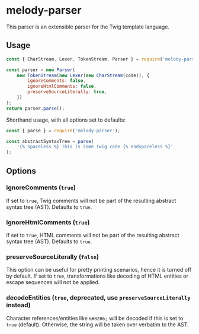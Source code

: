# melody-parser

This parser is an extensible parser for the Twig template language.

## Usage

```javascript
const { CharStream, Lexer, TokenStream, Parser } = require('melody-parser');

const parser = new Parser(
    new TokenStream(new Lexer(new CharStream(code)), {
        ignoreComments: false,
        ignoreHtmlComments: false,
        preserveSourceLiterally: true,
    })
);
return parser.parse();
```

Shorthand usage, with all options set to defaults:

```javascript
const { parse } = require('melody-parser');

const abstractSyntaxTree = parse(
    '{% spaceless %} This is some Twig code {% endspaceless %}'
);
```

## Options

### ignoreComments (`true`)

If set to `true`, Twig comments will not be part of the resulting abstract syntax tree (AST). Defaults to `true`.

### ignoreHtmlComments (`true`)

If set to `true`, HTML comments will not be part of the resulting abstract syntax tree (AST). Defaults to `true`.

### preserveSourceLiterally (`false`)

This option can be useful for pretty printing scenarios, hence it is turned off by default. If set to `true`, transformations like decoding of HTML entities or escape sequences will not be applied.

### decodeEntities (`true`, deprecated, use `preserveSourceLiterally` instead)

Character references/entities like `&#8206;` will be decoded if this is set to `true` (default). Otherwise, the string will be taken over verbatim to the AST.
